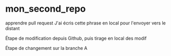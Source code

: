 # mon_second_repo
apprendre pull request
J'ai écris cette phrase en local pour l'envoyer vers le distant

Étape de modification depuis Github, puis tirage en local des modif

Étape de changement sur la branche A